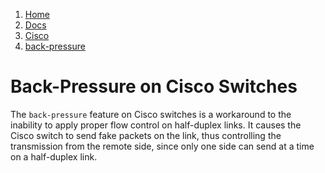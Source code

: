 <!-- -
Title: Back-Pressure on Cisco Switches
Description: The back-pressure feature on Cisco switches
First Published: 2013-11-08
Last Updated: 2013-12-29
Author: Marios Zindilis
- -->

<ol class="breadcrumb" itemprop='breadcrumb'>
	<li><a href="/">Home</a></li>
	<li><a href="/docs/">Docs</a></li>
	<li><a href="/docs/cisco/">Cisco</a></li>
	<li><a href="/docs/cisco/back-pressure.html">back-pressure</a></li>
</ol>

Back-Pressure on Cisco Switches
===============================

The `back-pressure` feature on Cisco switches is a workaround to the 
inability to apply proper flow control on half-duplex links. It causes 
the Cisco switch to send fake packets on the link, thus controlling the 
transmission from the remote side, since only one side can send at a 
time on a half-duplex link.
